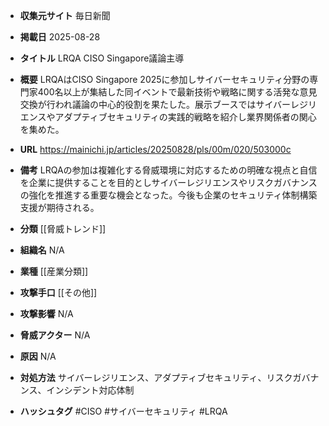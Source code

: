 - **収集元サイト**
毎日新聞

- **掲載日**
2025-08-28

- **タイトル**
LRQA CISO Singapore議論主導

- **概要**
LRQAはCISO Singapore 2025に参加しサイバーセキュリティ分野の専門家400名以上が集結した同イベントで最新技術や戦略に関する活発な意見交換が行われ議論の中心的役割を果たした。展示ブースではサイバーレジリエンスやアダプティブセキュリティの実践的戦略を紹介し業界関係者の関心を集めた。

- **URL**
https://mainichi.jp/articles/20250828/pls/00m/020/503000c

- **備考**
LRQAの参加は複雑化する脅威環境に対応するための明確な視点と自信を企業に提供することを目的としサイバーレジリエンスやリスクガバナンスの強化を推進する重要な機会となった。今後も企業のセキュリティ体制構築支援が期待される。

- **分類**
[[脅威トレンド]]

- **組織名**
N/A

- **業種**
[[産業分類]]

- **攻撃手口**
[[その他]]

- **攻撃影響**
N/A

- **脅威アクター**
N/A

- **原因**
N/A

- **対処方法**
サイバーレジリエンス、アダプティブセキュリティ、リスクガバナンス、インシデント対応体制

- **ハッシュタグ**
#CISO #サイバーセキュリティ #LRQA
